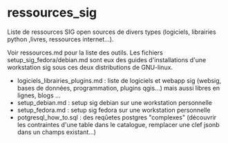 # ressources_sig

Liste de ressources SIG open sources de divers types (logiciels, librairies python ,livres, ressources internet...).

Voir ressources.md pour la liste des outils. Les fichiers setup_sig_fedora/debian.md sont eux des guides d'installations d'une workstation sig sous ces deux distributions de GNU-linux.

- logiciels_librairies_plugins.md : liste de logiciels et webapp sig (websig, bases de données, programmation, plugins qgis...) mais aussi libres en lignes, blogs ...
- setup_debian.md : setup sig debian sur une workstation personnelle
- setup_fedora.md : setup sig fedora sur une workstation personnelle
- potgresql_how_to.sql : des reqûetes postgres "complexes" (découvrir les contraintes d'une table dans le catalogue, remplacer une clef jsonb dans un champs existant...)
